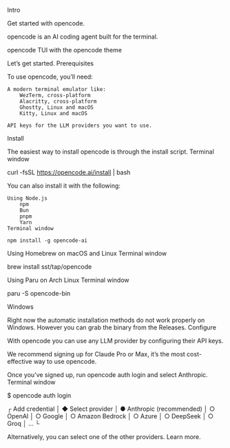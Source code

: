 Intro

Get started with opencode.

opencode is an AI coding agent built for the terminal.

opencode TUI with the opencode theme

Let’s get started.
Prerequisites

To use opencode, you’ll need:

    A modern terminal emulator like:
        WezTerm, cross-platform
        Alacritty, cross-platform
        Ghostty, Linux and macOS
        Kitty, Linux and macOS

    API keys for the LLM providers you want to use.

Install

The easiest way to install opencode is through the install script.
Terminal window

curl -fsSL https://opencode.ai/install | bash

You can also install it with the following:

    Using Node.js
        npm
        Bun
        pnpm
        Yarn
    Terminal window

    npm install -g opencode-ai

Using Homebrew on macOS and Linux
Terminal window

brew install sst/tap/opencode

Using Paru on Arch Linux
Terminal window

paru -S opencode-bin

Windows

Right now the automatic installation methods do not work properly on Windows. However you can grab the binary from the Releases.
Configure

With opencode you can use any LLM provider by configuring their API keys.

We recommend signing up for Claude Pro or Max, it’s the most cost-effective way to use opencode.

Once you’ve signed up, run opencode auth login and select Anthropic.
Terminal window

$ opencode auth login

┌  Add credential
│
◆  Select provider
│  ● Anthropic (recommended)
│  ○ OpenAI
│  ○ Google
│  ○ Amazon Bedrock
│  ○ Azure
│  ○ DeepSeek
│  ○ Groq
│  ...
└

Alternatively, you can select one of the other providers. Learn more.
